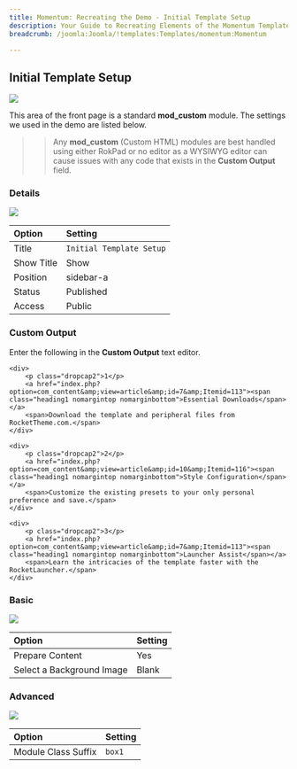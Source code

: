 ```yaml
---
title: Momentum: Recreating the Demo - Initial Template Setup
description: Your Guide to Recreating Elements of the Momentum Template for Joomla
breadcrumb: /joomla:Joomla/!templates:Templates/momentum:Momentum

---
```


Initial Template Setup
-----

![][demo]

This area of the front page is a standard **mod_custom** module. The settings we used in the demo are listed below.

>> Any **mod_custom** (Custom HTML) modules are best handled using either RokPad or no editor as a WYSIWYG editor can cause issues with any code that exists in the **Custom Output** field.

### Details

![][demo2]

| Option     | Setting                  |  
| :--------- | :----------------------- |  
| Title      | `Initial Template Setup` |  
| Show Title | Show                     |  
| Position   | sidebar-a                |  
| Status     | Published                |  
| Access     | Public                   |  

### Custom Output

Enter the following in the **Custom Output** text editor.

~~~
<div>
    <p class="dropcap2">1</p>
    <a href="index.php?option=com_content&amp;view=article&amp;id=7&amp;Itemid=113"><span class="heading1 nomargintop nomarginbottom">Essential Downloads</span></a>
    <span>Download the template and peripheral files from RocketTheme.com.</span>
</div>

<div>
    <p class="dropcap2">2</p>
    <a href="index.php?option=com_content&amp;view=article&amp;id=10&amp;Itemid=116"><span class="heading1 nomargintop nomarginbottom">Style Configuration</span></a>
    <span>Customize the existing presets to your only personal preference and save.</span>
</div>

<div>
    <p class="dropcap2">3</p>
    <a href="index.php?option=com_content&amp;view=article&amp;id=7&amp;Itemid=113"><span class="heading1 nomargintop nomarginbottom">Launcher Assist</span></a>
    <span>Learn the intricacies of the template faster with the RocketLauncher.</span>
</div>
~~~

### Basic

![][demo3]

| Option                    | Setting |  
| :------------------------ | :------ |  
| Prepare Content           | Yes     |  
| Select a Background Image | Blank   |

### Advanced

![][demo4]

| Option              | Setting  |  
| :------------------ | :------- |  
| Module Class Suffix | `box1`   |  

[demo]: assets/demo_5.jpeg
[demo2]: assets/initial_1.jpeg
[demo3]: assets/initial_2.jpeg
[demo4]: assets/initial_3.jpeg